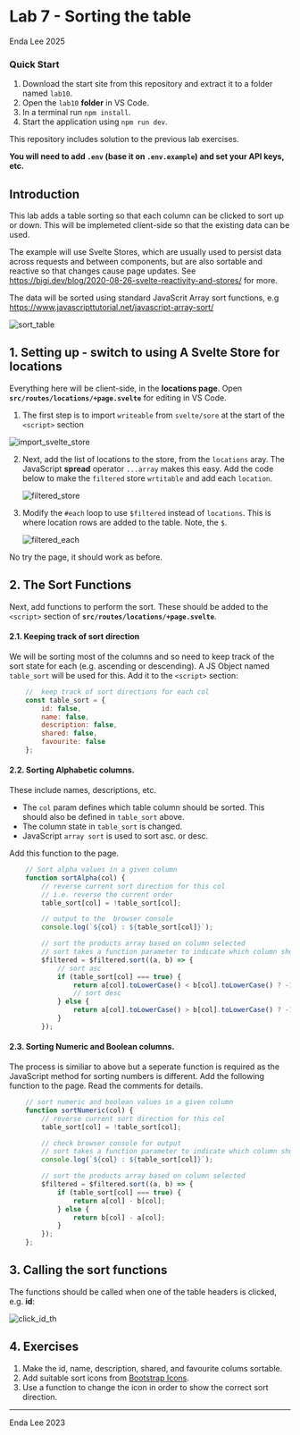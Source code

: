 # Lab 7 - Sorting the table

Enda Lee 2025

### Quick Start

1. Download the start site from this repository and extract it to a folder named `lab10`.
2. Open the `lab10` **folder** in VS Code.
3. In a terminal run `npm install`.
4. Start the application using `npm run dev`.

This repository includes solution to the previous lab exercises. 

**You will need to add `.env` (base it on `.env.example`) and set your API keys, etc.**



## Introduction

This lab adds a table sorting so that each column can be clicked to sort up or down. This will be implemeted client-side so that the existing data can be used.

The example will use Svelte Stores, which are usually used to persist data across requests and between components, but are also sortable and reactive so that changes cause page updates. See https://bigi.dev/blog/2020-08-26-svelte-reactivity-and-stores/ for more.

The data will be sorted using standard JavaScrit Array sort functions, e.g https://www.javascripttutorial.net/javascript-array-sort/

![sort_table](./media/sort_table.png)

## 1. Setting up - switch to using A Svelte Store for locations

Everything here will be client-side, in the **locations page**. Open **`src/routes/locations/+page.svelte`** for editing in VS Code.

1. The first step is to import `writeable` from `svelte/sore` at the start of the `<script>` section

![import_svelte_store](./media/import_svelte_store.png)

2. Next, add the list of locations to the store, from the `locations` aray. The JavaScript **spread** operator `...array` makes this easy. Add the code below to make the `filtered` store `wrtitable` and add each `location`.

   ![filtered_store](./media/filtered_store.png)



3. Modify the `#each` loop to use `$filtered` instead of `locations`. This is where location rows are added to the table. Note, the `$`.

   ![filtered_each](./media/filtered_each.png)

   

No try the page, it should work as before.



## 2. The Sort Functions

Next, add functions to perform the sort. These should be added to the `<script>` section of **`src/routes/locations/+page.svelte`**.



#### 2.1. Keeping track of sort direction

We will be sorting most of the columns and so need to keep track of the sort state for each (e.g. ascending or descending). A JS Object named `table_sort` will be used for this. Add it to the `<script>` section:

```javascript
	//  keep track of sort directions for each col
	const table_sort = {
		id: false,
		name: false,
		description: false,
		shared: false,
		favourite: false
	};
```



#### 2.2. Sorting Alphabetic columns.

These include names, descriptions, etc.

* The `col` param defines which table column should be sorted. This should also be defined in `table_sort` above.
*  The column state in `table_sort`  is changed.
* JavaScript `array sort` is used to sort asc. or desc.

Add this function to the page. 

```javascript
	// Sort alpha values in a given column
	function sortAlpha(col) {
		// reverse current sort direction for this col
		// i.e. reverse the current order
		table_sort[col] = !table_sort[col];

		// output to the  browser console
		console.log(`${col} : ${table_sort[col]}`);

		// sort the products array based on column selected
		// sort takes a function parameter to indicate which column should be sorted
		$filtered = $filtered.sort((a, b) => {
			// sort asc
			if (table_sort[col] === true) {
				return a[col].toLowerCase() < b[col].toLowerCase() ? -1 : 1;
				// sort desc
			} else {
				return a[col].toLowerCase() > b[col].toLowerCase() ? -1 : 1;
			}
		});

```



#### 2.3. Sorting Numeric and Boolean columns.

The process is similiar to above but a seperate function is required as the JavaScript method for sorting numbers is different. Add the following function to the page. Read the comments for details.

```javascript
	// sort numeric and boolean values in a given column
	function sortNumeric(col) {
		// reverse current sort direction for this col
		table_sort[col] = !table_sort[col];

		// check browser console for output
		// sort takes a function parameter to indicate which column should be sorted
		console.log(`${col} : ${table_sort[col]}`);

		// sort the products array based on column selected
		$filtered = $filtered.sort((a, b) => {
			if (table_sort[col] === true) {
				return a[col] - b[col];
			} else {
				return b[col] - a[col];
			}
		});
	};
```



## 3. Calling the sort functions

The functions should be called when one of the table headers is clicked, e.g. **id**:

![click_id_th](./media/click_id_th.png)



## 4. Exercises

1. Make the id, name, description, shared, and favourite colums sortable.
1. Add suitable sort icons from [Bootstrap Icons](https://icons.getbootstrap.com/).
1. Use a function to change the icon in order to show the correct sort direction.



------

Enda Lee 2023
